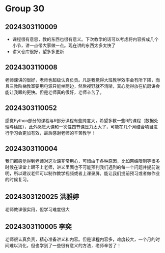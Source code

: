 # Group 30


## 2024303110009

- 课程很有意思，教的东西也很有意义。下次教学的话可以考虑将内容拆成几个小节，讲一点带大家做一点。现在讲的东西太多太快了
- 讲义仓库很好，望多多更新

## 2024303110008

老师课讲的很好，老师也超级认真负责。凡是我觉得大班教学效率会有所下降，而且三教阶梯教室要用电源只能坐两边，然后视野就不清晰，真心觉得放在机房讲会能让我跟的更快。但是老师真的很好，老师辛苦了。

## 2024303110052

感觉Python部分的课程与R部分课程有些跨度大，希望多教一些R的课程（数据处理与绘图），此外感觉大课和一次性四节课压力太大了，可能在几个月结合项目进行学习会更加有效，最后感谢老师的辛苦教学！

## 2024303110004

我们都感觉得到老师对这次课非常用心，可惜由于各种原因，比如网络限制等很多时候在课堂上跟不上老师，讲义里面也不可能预判我们遇到的每一个问题并提前说明，所以建议老师可以制作教学视频或者上课录屏，能让我们提前预习或者做作业的时候复习。

## 2024303120025 洪雅婷

老师教课很实用，但学习难度很大

## 2024303110005 李奕

老师很认真负责，精心准备讲义和内容。但是课程内容多，难度较大，一个月的时间难以消化，但也学到了一些很有意义的方法，老师辛苦了！
